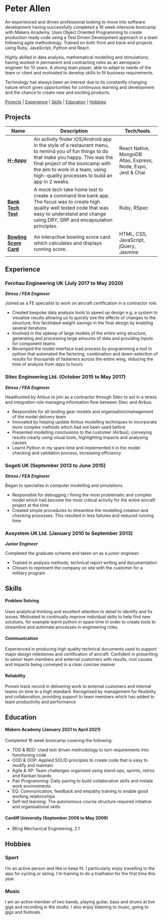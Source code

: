 # Peter Allen

An experienced and driven professional looking to move into software development having successfully completed a 16 week intensive bootcamp with Makers Academy. Uses Object Oriented Programming to create production ready code using a Test Driven Development approach in a team following agile methodology. Trained on both front and back-end projects using Ruby, JavaScript, Python and React.

Highly skilled in data analysis, mathematical modelling and stimulations; having worked in permanent and contracting roles as an aerospace engineer for 10 years. A strong team player, able to adapt to needs of the team or client and motivated to develop skills to fit business requirements.

Technology has always been an interest due to its constantly changing nature which gives opportunities for continuous learning and development and the chance to create new and exciting products.


[Projects](#Projects) | [Experience](#Experience) | [Skills](#Skills) | [Education](#Education) | [Hobbies](#Hobbies)


## Projects

| Name                         | Description       | Tech/tools        |
| ---------------------------- | ----------------- | ----------------- |
| [**H-Appy**](https://github.com/peter-james-allen/h-appy-client) | An activity finder iOS/Android app in the style of a restaurant menu, to remind you of fun things to do that make you happy. This was the final project of the bootcamp with the aim to work in a team, using high-quality processes to build an app in 2 weeks. | React Native, MongoDB Atlas, Express, Node, Expo, Jest & Chai |
| [**Bank Tech Test**](https://github.com/peter-james-allen/bank-tech-test)        | A mock tech take home test to create a command line bank app. The focus was to create high quality well tested code that was easy to understand and change using DRY, SRP and encapsulation principles. | Ruby, RSpec              |
| [**Bowling Score Card**](https://github.com/peter-james-allen/bowling-challenge-javascript) | An interactive bowling score card which calculates and displays running score. | HTML, CSS, JavaScript, jQuery, Jasmine |

## Experience

### Ferchau Engineering UK (July 2017 to May 2020)
***Stress / FEA Engineer***

Joined as a FE specialist to work on aircraft certification in a contractor role. 
*	Created bespoke data analysis tools to speed up design e.g. a system to visualise results allowing us to quickly see the effects of changes to the structure; this facilitated weight savings in the final design by enabling several iterations
*	Involved in the upkeep of large models of the entire wing structure, generating and processing large amounts of data and providing inputs for component teams
*	Revamped the model interface load process by programming a tool in python that automated the factoring, combination and down-selection of results for thousands of fasteners across the entire wing, reducing the time of analysis from days to hours


### Sitec Engineering Ltd. (October 2015 to May 2017)  
***Stress / FEA Engineer***

Headhunted by Airbus to join as a contractor through Sitec to act in a stress and integration role managing information flow between Sitec and Airbus.
*	Responsible for all landing gear models and organisation/management of the model delivery team
*	Innovated by helping update Airbus modelling techniques to incorporate more complex methods which had not been used before
*	Presented modelling conclusions to the customer (Airbus); conveying results clearly using visual tools, highlighting impacts and analysing causes
*	Learnt Python in my spare time and implemented it in the model checking and validation process, increasing efficiency

### Sogeti UK (September 2013 to June 2015)  
***Stress / FEA Engineer***

Began to specialise in computer modelling and simulations.
*	Responsible for debugging / fixing the most problematic and complex model which had become the most critical activity for the entire aircraft project at the time
*	Created simple procedures to streamline the modelling creation and checking processes. This resulted in less failures and reduced running time


### Assystem UK Ltd. (January 2010 to September 2013)  
***Junior Engineer***

Completed the graduate scheme and taken on as a junior engineer.
*	Trained in analysis methods, technical report writing and documentation
*	Chosen to represent the company on site with the customer for a military program


## Skills
#### Problem Solving
Uses analytical thinking and excellent attention to detail to identify and fix issues. Motivated to continually improve individual skills to help find new solutions, for example learnt python in spare time in order to create tools to streamline and automate processes in engineering roles.

#### Communication
Experienced in producing high quality technical documents used to support major design milestones and certification of aircraft. Confident in presenting to senior team members and external customers with results, root causes and impacts being conveyed in a clear concise manner

#### Reliability
Proven track record in delivering work to external customers and internal teams on time to a high standard. Recognised by management for flexibility and collaboration, providing support to team members which has added to team productivity and performance

## Education

#### Makers Academy (January 2021 to April 2021)

Completed 16 week bootcamp covering the following:
*	TDD & BDD: Used test driven methodology to turn requirements into functioning code
*	OOD & OOP: Applied SOLID principles to create code that is easy to modify and maintain
* Agile & XP: Team challenges organised using stand-ups, sprints, retros and Kanban boards
*	Pair Programming: Daily pairing to build collaborative skills and imitate work environments
*	EQ: Communication, feedback and empathy training to enable good working relationships
*	Self-led learning: The autonomous course structure required initiative and organisational skills

#### Cardiff University (September 2006 to May 2009)

- BEng Mechanical Engineering, 2.1

## Hobbies

### Sport
I’m an active person and like to keep fit. I particularly enjoy travelling to the alps for cycling or skiing. I'm training to do a triathalon for the first time this year.
### Music
I am an active member of two bands, playing guitar, bass and drums at live gigs and recording in the studio. I also enjoy listening to music, going to gigs and festivals.
